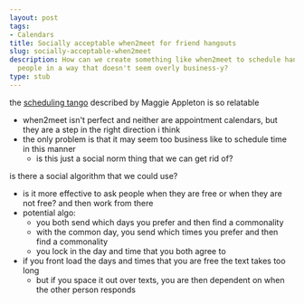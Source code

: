 ```yaml
---
layout: post
tags:
- Calendars
title: Socially acceptable when2meet for friend hangouts
slug: socially-acceptable-when2meet
description: How can we create something like when2meet to schedule hangouts with
  people in a way that doesn't seem overly business-y?
type: stub
---
```


the [scheduling tango](https://maggieappleton.com/speculative-events) described by Maggie Appleton is so relatable
* when2meet isn't perfect and neither are appointment calendars, but they are a step in the right direction i think
* the only problem is that it may seem too business like to schedule time in this manner
    * is this just a social norm thing that we can get rid of?

is there a social algorithm that we could use?
* is it more effective to ask people when they are free or when they are not free? and then work from there
* potential algo:
    * you both send which days you prefer and then find a commonality
    * with the common day, you send which times you prefer and then find a commonality
    * you lock in the day and time that you both agree to
* if you front load the days and times that you are free the text takes too long
    * but if you space it out over texts, you are then dependent on when the other person responds